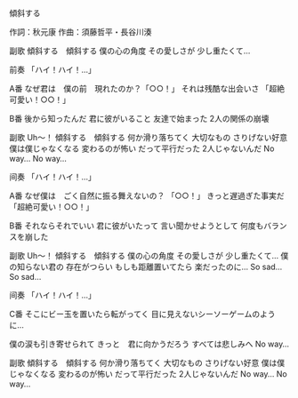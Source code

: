 傾斜する

作詞：秋元康
作曲：須藤哲平・長谷川湊

副歌
傾斜する　傾斜する
僕の心の角度
その愛しさが
少し重たくて…

前奏
「ハイ！ハイ！…」 

A番
なぜ君は　僕の前　現れたのか？「○○！」 
それは残酷な出会いさ 「超絶可愛い！○○！」 

B番
後から知ったんだ
君に彼がいること
友達で始まった
2人の関係の崩壊

副歌
Uh～！
傾斜する　傾斜する
何か滑り落ちてく
大切なもの
さりげない好意
僕は僕じゃなくなる
変わるのが怖い
だって平行だった
2人じゃないんだ
No way… No way…

间奏
「ハイ！ハイ！…」 

A番
なぜ僕は　ごく自然に振る舞えないの？ 「○○！」 
きっと遅過ぎた事実だ 「超絶可愛い！○○！」  

B番
それならそれでいい
君に彼がいたって
言い聞かせようとして
何度もバランスを崩した

副歌
Uh～！
傾斜する　傾斜する
僕の心の角度
その愛しさが
少し重たくて…
僕の知らない君の
存在がつらい
もしも距離置いてたら
楽だったのに…
So sad… So sad…

间奏
「ハイ！ハイ！…」 

C番
そこにビー玉を置いたら転がってく
目に見えないシーソーゲームのように…

僕の涙も引き寄せられて
きっと　君に向かうだろう
すべては悲しみへ
No way…

副歌
傾斜する　傾斜する
何か滑り落ちてく
大切なもの
さりげない好意
僕は僕じゃなくなる
変わるのが怖い
だって平行だった
2人じゃないんだ
No way… No way…